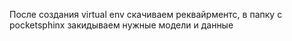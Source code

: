 После создания virtual env скачиваем реквайрментс, в папку с pocketsphinx закидываем нужные модели и данные